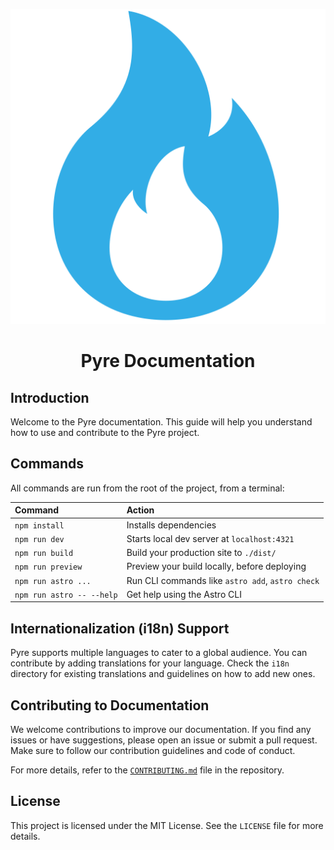 <p align="center">
  <img src="/assets/logo.svg" alt="Pyre Logo" />
</p>

<h1 align="center">Pyre Documentation</h1>

## Introduction

Welcome to the Pyre documentation. This guide will help you understand how to use and contribute to the Pyre project.

## Commands

All commands are run from the root of the project, from a terminal:

| Command                   | Action                                           |
| :------------------------ | :----------------------------------------------- |
| `npm install`             | Installs dependencies                            |
| `npm run dev`             | Starts local dev server at `localhost:4321`      |
| `npm run build`           | Build your production site to `./dist/`          |
| `npm run preview`         | Preview your build locally, before deploying     |
| `npm run astro ...`       | Run CLI commands like `astro add`, `astro check` |
| `npm run astro -- --help` | Get help using the Astro CLI                     |

## Internationalization (i18n) Support

Pyre supports multiple languages to cater to a global audience. You can contribute by adding translations for your language. Check the `i18n` directory for existing translations and guidelines on how to add new ones.

## Contributing to Documentation

We welcome contributions to improve our documentation. If you find any issues or have suggestions, please open an issue or submit a pull request. Make sure to follow our contribution guidelines and code of conduct.

For more details, refer to the [`CONTRIBUTING.md`](CONTRIBUTING.md) file in the repository.

## License

This project is licensed under the MIT License. See the `LICENSE` file for more details.
